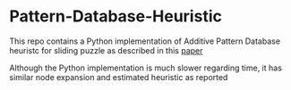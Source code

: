 # Pattern-Database-Heuristic
This repo contains a Python implementation of Additive Pattern Database heuristc for sliding puzzle as described in this [paper](https://www.aaai.org/Papers/JAIR/Vol22/JAIR-2209.pdf)


Although the Python implementation is much slower regarding time, it has similar node expansion and estimated heuristic as reported
